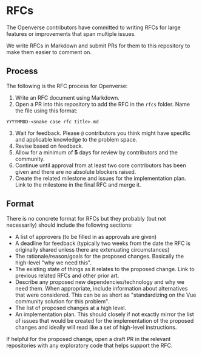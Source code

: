 # RFCs

The Openverse contributors have committed to writing RFCs for large features or
improvements that span multiple issues.

We write RFCs in Markdown and submit PRs for them to this repository to make
them easier to comment on.

## Process

The following is the RFC process for Openverse:

1. Write an RFC document using Markdown.
2. Open a PR into this repository to add the RFC in the `rfcs` folder. Name the
   file using this format:

```
YYYYMMDD-<snake case rfc title>.md
```

3. Wait for feedback. Please `@` contributors you think might have specific and
   applicable knowledge to the problem space.
4. Revise based on feedback.
5. Allow for a minimum of **5** days for review by contributors and the
   community.
6. Continue until approval from at least two core contributors has been given
   and there are no absolute blockers raised.
7. Create the related milestone and issues for the implementation plan. Link to
   the milestone in the final RFC and merge it.

## Format

There is no concrete format for RFCs but they probably (but not necessarily)
should include the following sections:

- A list of approvers (to be filled in as approvals are given)
- A deadline for feedback (typically two weeks from the date the RFC is
  originally shared unless there are extenuating circumstances)
- The rationale/reason/goals for the proposed changes. Basically the high-level
  "why we need this".
- The existing state of things as it relates to the proposed change. Link to
  previous related RFCs and other prior art.
- Describe any proposed new dependencies/technology and why we need them. When
  appropriate, include information about alternatives that were considered. This
  can be as short as "standardizing on the Vue community solution for this
  problem".
- The list of proposed changes at a high level.
- An implementation plan. This should closely if not exactly mirror the list of
  issues that would be created for the implementation of the proposed changes
  and ideally will read like a set of high-level instructions.

If helpful for the proposed change, open a draft PR in the relevant repositories
with any exploratory code that helps support the RFC.
